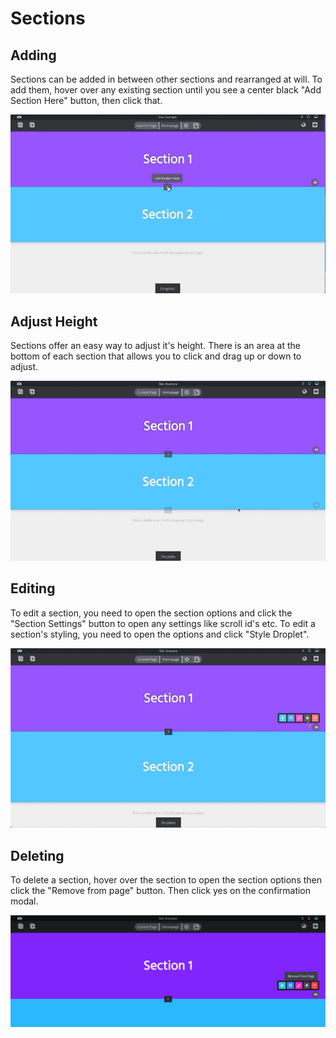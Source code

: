 # Sections

## Adding
Sections can be added in between other sections and rearranged at will. To add them, hover over any existing section until you see a center black "Add Section Here" button, then click that.

![Adding sections](./new-section.gif)

## Adjust Height
Sections offer an easy way to adjust it's height. There is an area at the bottom of each section that allows you to click and drag up or down to adjust.

![Adjusting section height](./resize-section.gif)

## Editing
To edit a section, you need to open the section options and click the "Section Settings" button to open any settings like scroll id's etc. To edit a section's styling, you need to open the options and click "Style Droplet".

![Open section options](./edit-section.gif)

## Deleting
To delete a section, hover over the section to open the section options then click the "Remove from page" button. Then click yes on the confirmation modal.

![Remove section](./remove-section.png)
